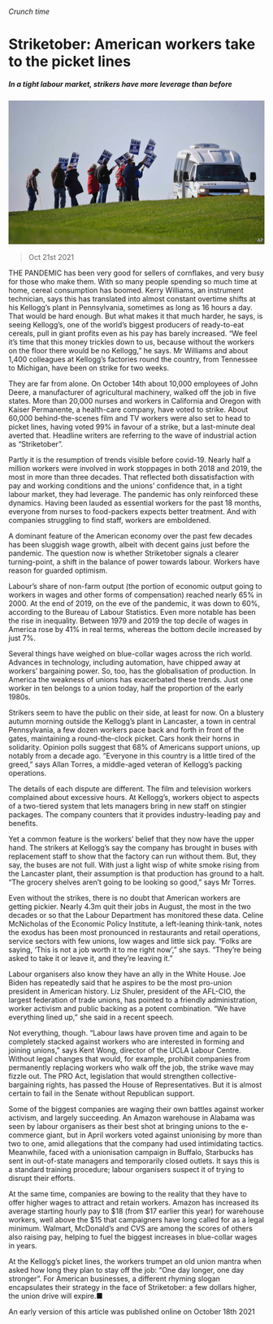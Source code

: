 ###### Crunch time

# Striketober: American workers take to the picket lines 

##### In a tight labour market, strikers have more leverage than before 

![image](images/20211023_usp501.jpg) 

> Oct 21st 2021 

THE PANDEMIC has been very good for sellers of cornflakes, and very busy for those who make them. With so many people spending so much time at home, cereal consumption has boomed. Kerry Williams, an instrument technician, says this has translated into almost constant overtime shifts at his Kellogg’s plant in Pennsylvania, sometimes as long as 16 hours a day. That would be hard enough. But what makes it that much harder, he says, is seeing Kellogg’s, one of the world’s biggest producers of ready-to-eat cereals, pull in giant profits even as his pay has barely increased. “We feel it’s time that this money trickles down to us, because without the workers on the floor there would be no Kellogg,” he says. Mr Williams and about 1,400 colleagues at Kellogg’s factories round the country, from Tennessee to Michigan, have been on strike for two weeks.

They are far from alone. On October 14th about 10,000 employees of John Deere, a manufacturer of agricultural machinery, walked off the job in five states. More than 20,000 nurses and workers in California and Oregon with Kaiser Permanente, a health-care company, have voted to strike. About 60,000 behind-the-scenes film and TV workers were also set to head to picket lines, having voted 99% in favour of a strike, but a last-minute deal averted that. Headline writers are referring to the wave of industrial action as “Striketober”.


Partly it is the resumption of trends visible before covid-19. Nearly half a million workers were involved in work stoppages in both 2018 and 2019, the most in more than three decades. That reflected both dissatisfaction with pay and working conditions and the unions’ confidence that, in a tight labour market, they had leverage. The pandemic has only reinforced these dynamics. Having been lauded as essential workers for the past 18 months, everyone from nurses to food-packers expects better treatment. And with companies struggling to find staff, workers are emboldened.

A dominant feature of the American economy over the past few decades has been sluggish wage growth, albeit with decent gains just before the pandemic. The question now is whether Striketober signals a clearer turning-point, a shift in the balance of power towards labour. Workers have reason for guarded optimism.

Labour’s share of non-farm output (the portion of economic output going to workers in wages and other forms of compensation) reached nearly 65% in 2000. At the end of 2019, on the eve of the pandemic, it was down to 60%, according to the Bureau of Labour Statistics. Even more notable has been the rise in inequality. Between 1979 and 2019 the top decile of wages in America rose by 41% in real terms, whereas the bottom decile increased by just 7%.

Several things have weighed on blue-collar wages across the rich world. Advances in technology, including automation, have chipped away at workers’ bargaining power. So, too, has the globalisation of production. In America the weakness of unions has exacerbated these trends. Just one worker in ten belongs to a union today, half the proportion of the early 1980s.

Strikers seem to have the public on their side, at least for now. On a blustery autumn morning outside the Kellogg’s plant in Lancaster, a town in central Pennsylvania, a few dozen workers pace back and forth in front of the gates, maintaining a round-the-clock picket. Cars honk their horns in solidarity. Opinion polls suggest that 68% of Americans support unions, up notably from a decade ago. “Everyone in this country is a little tired of the greed,” says Allan Torres, a middle-aged veteran of Kellogg’s packing operations.

The details of each dispute are different. The film and television workers complained about excessive hours. At Kellogg’s, workers object to aspects of a two-tiered system that lets managers bring in new staff on stingier packages. The company counters that it provides industry-leading pay and benefits.

Yet a common feature is the workers’ belief that they now have the upper hand. The strikers at Kellogg’s say the company has brought in buses with replacement staff to show that the factory can run without them. But, they say, the buses are not full. With just a light wisp of white smoke rising from the Lancaster plant, their assumption is that production has ground to a halt. “The grocery shelves aren’t going to be looking so good,” says Mr Torres.

Even without the strikes, there is no doubt that American workers are getting pickier. Nearly 4.3m quit their jobs in August, the most in the two decades or so that the Labour Department has monitored these data. Celine McNicholas of the Economic Policy Institute, a left-leaning think-tank, notes the exodus has been most pronounced in restaurants and retail operations, service sectors with few unions, low wages and little sick pay. “Folks are saying, ‘This is not a job worth it to me right now’,” she says. “They’re being asked to take it or leave it, and they’re leaving it.”

Labour organisers also know they have an ally in the White House. Joe Biden has repeatedly said that he aspires to be the most pro-union president in American history. Liz Shuler, president of the AFL-CIO, the largest federation of trade unions, has pointed to a friendly administration, worker activism and public backing as a potent combination. “We have everything lined up,” she said in a recent speech.

Not everything, though. “Labour laws have proven time and again to be completely stacked against workers who are interested in forming and joining unions,” says Kent Wong, director of the UCLA Labour Centre. Without legal changes that would, for example, prohibit companies from permanently replacing workers who walk off the job, the strike wave may fizzle out. The PRO Act, legislation that would strengthen collective-bargaining rights, has passed the House of Representatives. But it is almost certain to fail in the Senate without Republican support.

Some of the biggest companies are waging their own battles against worker activism, and largely succeeding. An Amazon warehouse in Alabama was seen by labour organisers as their best shot at bringing unions to the e-commerce giant, but in April workers voted against unionising by more than two to one, amid allegations that the company had used intimidating tactics. Meanwhile, faced with a unionisation campaign in Buffalo, Starbucks has sent in out-of-state managers and temporarily closed outlets. It says this is a standard training procedure; labour organisers suspect it of trying to disrupt their efforts.

At the same time, companies are bowing to the reality that they have to offer higher wages to attract and retain workers. Amazon has increased its average starting hourly pay to $18 (from $17 earlier this year) for warehouse workers, well above the $15 that campaigners have long called for as a legal minimum. Walmart, McDonald’s and CVS are among the scores of others also raising pay, helping to fuel the biggest increases in blue-collar wages in years.

At the Kellogg’s picket lines, the workers trumpet an old union mantra when asked how long they plan to stay off the job: “One day longer, one day stronger”. For American businesses, a different rhyming slogan encapsulates their strategy in the face of Striketober: a few dollars higher, the union drive will expire.■

An early version of this article was published online on October 18th 2021

